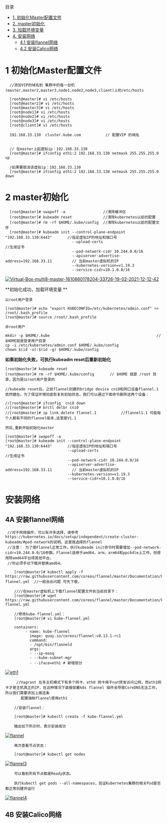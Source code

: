 
目录
* [1. 初始化Master配置文件](#1-初始化Master配置文件)
* [2. master初始化](#2-master初始化)
* [3. 加载环境变量](#3-加载环境变量)
* [4. 安装网络]()
  * [4.1 安装flannel网络](#4A-安装flannel网络)
  * [4.2 安装Calico网络](#4B-安装Calico网络)

# 1 初始化Master配置文件

      //添加VIP的域名到 集群中的每一台机(master,master2,master3,node1,node2,node3,client)上的/etc/hosts
         
      [root@master]# vi /etc/hosts
      [root@master2]# vi /etc/hosts
      [root@master3]# vi /etc/hosts
      [root@node1]# vi /etc/hosts
      [root@node2]# vi /etc/hosts
      [root@node3]# vi /etc/hosts
      [root@client]# vi /etc/hosts   
      
      192.168.33.130  cluster.kube.com           // 配置VIP 的域名


      // 在master上起虚拟ip：192.168.33.130
      [root@master]# ifconfig eth1:2 192.168.33.130 netmask 255.255.255.0 up
      
      /如果要取消该虚拟ip：192.168.33.130
      [root@master]# ifconfig eth1:2 192.168.33.130 netmask 255.255.255.0 down
      


#  2 master初始化

      [root@master]# swapoff -a                 //清除缓冲区
      [root@master]# kubeadm reset              //清除kubernetes以前的配置
      [root@master]# rm -rf $HOME/.kube/config  //清除kubernetes以前的配置文件
      [root@master]# kubeadm init --control-plane-endpoint "192.168.33.130:6443"       //指定虚拟IP的地址和端口号
                                  --upload-certs                                       //生成证书
                                  --pod-network-cidr 10.244.0.0/16
                                  --apiserver-advertise-address=192.168.33.11         // 当前master虚拟机的IP
                                  --kubernetes-version=v1.19.3
                                  --service-cidr=10.1.0.0/16
      
<a href="https://ibb.co/HGDvnkc"><img src="https://i.ibb.co/P1Zpwf2/Virtual-Box-multi8-master-1610860178204-33726-19-02-2021-12-12-42.png" alt="Virtual-Box-multi8-master-1610860178204-33726-19-02-2021-12-12-42" border="0"></a>


**初始化成功，加载环境变量 **

    以root用户登录
 
    [root@master]# echo "export KUBECONFIG=/etc/kubernetes/admin.conf" >> /root/.bash_profile
    [root@master]# source /root/.bash_profile
    
    非root用户
    
    mkdir -p $HOME/.kube                                                // $HOME就是登录用户目录
    cp -i /etc/kubernetes/admin.conf $HOME/.kube/config
    chown $(id -u):$(id -g) $HOME/.kube/config

 **如果初始化失败，可执行kubeadm reset后重新初始化**
  
    [root@master]# kubeadm reset
    [root@master]# rm -rf $HOME/.kube/config       // $HOME 就是 /root 目录，因为是以root用户登录的

    //kubeadm reset后，之前flannel创建的bridge device cni0和网口设备flannel.1依然健在。为了保证环境彻底恢复到初始状态，我们可以通过下面命令删除这两个设备：

    //[root@master]# ifconfig  cni0 down
    //[root@master]# brctl delbr cni0
    //[root@master]# ip link delete flannel.1           //flannel1.1 可能每个人都有不同的flannel版本,这里是V1.1
    
    然后,重新开始初始化master
    
    [root@master]# swapoff -a
    [root@master]# kubeadm init --control-plane-endpoint "192.168.33.130:6443"       //指定虚拟IP的地址和端口号
                                --upload-certs                                       //生成证书
                                --pod-network-cidr 10.244.0.0/16
                                --apiserver-advertise-address=192.168.33.11         // 当前master虚拟机的IP
                                --kubernetes-version=v1.19.3
                                --service-cidr=10.1.0.0/16
 
    

# 安装网络
## 4A 安装flannel网络

     //对于网络插件，可以有许多选择，请参考https://kubernetes.io/docs/setup/independent/create-cluster-kubeadm/#pod-network的说明。这里我选择的flannel
     //注意： 为了使Flannel正常工作，执行kubeadm init命令时需要增加--pod-network-cidr=10.244.0.0/16参数。Flannel适用于amd64，arm，arm64和ppc64le上工作，但使用除amd64平台得其他平台，
     //你必须手动下载并替换amd64。
     
        [root@master]# kubectl apply -f https://raw.githubusercontent.com/coreos/flannel/master/Documentation/kube-flannel.yml  //一般会出问题 可先下载，
      
        ////在master虚拟机上下载flannel配置文件到当前目录下：
        [root@master]# wget https://raw.githubusercontent.com/coreos/flannel/master/Documentation/kube-flannel.yml 
       
        //修改kube-flannel.yml：
        [root@master]# vi kube-flannel.yml
        
        containers:
             - name: kube-flannel
               image: quay.io/coreos/flannel:v0.13.1-rc1
               command:
               - /opt/bin/flanneld
               args:
               - --ip-masq
               - --kube-subnet-mgr
               - --iface=eth1 # 新增部分

<a href="https://ibb.co/5v50VyM"><img src="https://i.ibb.co/vmJF8Gw/eth1.png" alt="eth1" border="0"></a>

         //Vagrant 在多主机模式下有多个网卡，eth0 网卡用于nat转发访问公网，而eth1网卡才是主机真正的IP，在这种情况下直接部署k8s flannel 插件会导致CoreDNS无法工作，所以我们需要添加上面这条
           配置强制flannel使用eth1
           
        //安装flannel：

        [root@master]# kubectl create -f kube-flannel.yml  
        
        输出如下所示时，表示安装成功
        
  <a href="https://ibb.co/WgXpnw7"><img src="https://i.ibb.co/f4WGM5Z/flannel.png" alt="flannel" border="0"></a>
               
        再次查看节点状态：

        [root@master]# kubectl get nodes       
        
  <a href="https://ibb.co/BG3Fd6g"><img src="https://i.ibb.co/hc9whdK/flannel3.png" alt="flannel3" border="0"></a>
        
        
        可以看到所有节点都是Ready状态。
        
        执行kubectl get pods --all-namespaces，验证Kubernetes集群的相关Pod是否都正常创建并运行
        
  <a href="https://ibb.co/bR35rGH"><img src="https://i.ibb.co/5x9h5JY/flannel4.png" alt="flannel4" border="0"></a>        


## 4B 安装Calico网络
